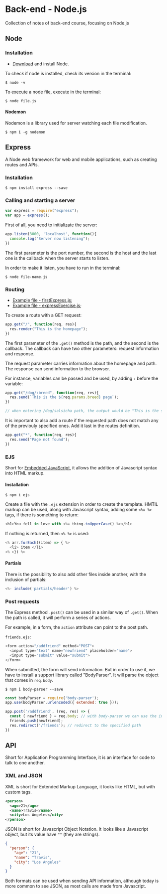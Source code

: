 # Back-end - Node.js
Collection of notes of back-end course, focusing on Node.js

## Node
### Installation
- [Download](https://nodejs.org/en/) and install Node.

To check if node is installed, check its version in the terminal:
```
$ node -v
```

To execute a node file, execute in the terminal:
```
$ node file.js
```

#### Nodemon
Nodemon is a library used for server watching each file modification.
```
$ npm i -g nodemon
```

## Express
A Node web framework for web and mobile applications, such as creating routes and APIs.

### Installation
```
$ npm install express --save
```

### Calling and starting a server
```javascript
var express = require("express");
var app = express();
```

First of all, you need to initializate the server:

```javascript
app.listen(3000, 'localhost', function(){
  console.log("Server now listening");
})
```
The first parameter is the port number, the second is the host and the last one is the callback when the server starts to listen.

In order to make it listen, you have to run in the terminal:
```
$ node file-name.js
```

### Routing

- [Example file - firstExpress.js](/03-express/firstExpress.js);
- [Example file - expressExercise.js](/03-express/firstExpress.js);

To create a route with a GET request:
```javascript
app.get("/", function(req, res){
  res.render("This is the homepage");
})
```
The first parameter of the `.get()` method is the path, and the second is the callback. The callback can have two other parameters: request information and response.

The request parameter carries information about the homepage and path. The response can send information to the browser.

For instance, variables can be passed and be used, by adding `:` before the variable:

```javascript
app.get("/dog/:breed", function(req, res){
  res.send(`This is the ${req.params.breed} page`);
})

// when entering /dog/salsicha path, the output would be "This is the salsicha page"
```

It is important to also add a route if the requested path does not match any of the previouly specified ones. Add it last in the routes definition.
```javascript
app.get("*", function(req, res){
  res.send("Page not found");
})
```

### EJS
Short for [Embedded JavaScript](https://ejs.co/), it allows the addition of Javascript syntax into HTML markup.

#### Installation
```
$ npm i ejs
```

Create a file with the `.ejs` extension in order to create the template. HMTlL markup can be used, along with Javascript syntax, adding some `<%= %>` tags, if there is something to return:

```javascript
<h1>You fell in love with <%= thing.toUpperCase() %></h1>
```

If nothing is returned, then `<% %>` is used:
```javascript
<% arr.forEach((item) => { %>
  <li> item </li>
<% >}) %>
```

#### Partials
There is the possibility to also add other files inside another, with the inclusion of partials:

```javascript
<%- include('partials/header') %>
```

### Post requests
The Express method `.post()` can be used in a similar way of `.get()`. When the path is called, it will perform a series of actions.

For example, in a form, the `action` attribute can point to the post path.

`friends.ejs`:
```javascript
<form action="/addfriend" method="POST">
  <input type="text" name="newfriend" placeholder="name">
  <input type="submit" value="submit">
</form>
```

When submitted, the form will send information. But in order to use it, we have to install a support library called "BodyParser". It will parse the object that comes in `req.body`.

```
$ npm i body-parser --save
```

```javascript
const bodyParser = require('body-parser');
app.use(bodyParser.urlencoded({ extended: true }));

app.post('/addfriend', (req, res) => {
  const { newfriend } = req.body; // with body-parser we can use the incoming object
  friends.push(newfriend);
  res.redirect('/friends'); // redirect to the specified path
})
```

## API
Short for Application Programming Interface, it is an interface for code to talk to one another.

### XML and JSON
XML is short for Extended Markup Language, it looks like HTML, but with custom tags.
```xml
<person>
  <age>21</age>
  <name>Travis</name>
  <city>Los Angeles</city>
</person>
```

JSON is short for Javascript Object Notation. It looks like a Javascript object, but its value have `""` (they are strings).

```json
{
  "person": {
    "age": "21",
    "name": "Travis",
    "city": "Los Angeles"
  }
}
```

Both formats can be used when sending API information, although today is more common to see JSON, as most calls are made from Javascript.
